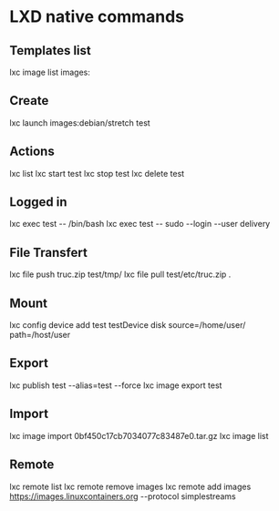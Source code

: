 # LXD native commands

## Templates list

lxc image list images:

## Create

lxc launch images:debian/stretch test

## Actions

lxc list
lxc start test
lxc stop test
lxc delete test

## Logged in

lxc exec test -- /bin/bash
lxc exec test -- sudo --login --user delivery

## File Transfert

lxc file push truc.zip test/tmp/
lxc file pull test/etc/truc.zip .

## Mount

lxc config device add test testDevice disk source=/home/user/ path=/host/user 

## Export

lxc publish test --alias=test --force
lxc image export test

## Import

lxc image import 0bf450c17cb7034077c83487e0.tar.gz
lxc image list

## Remote

lxc remote list
lxc remote remove images
lxc remote add images https://images.linuxcontainers.org --protocol simplestreams
